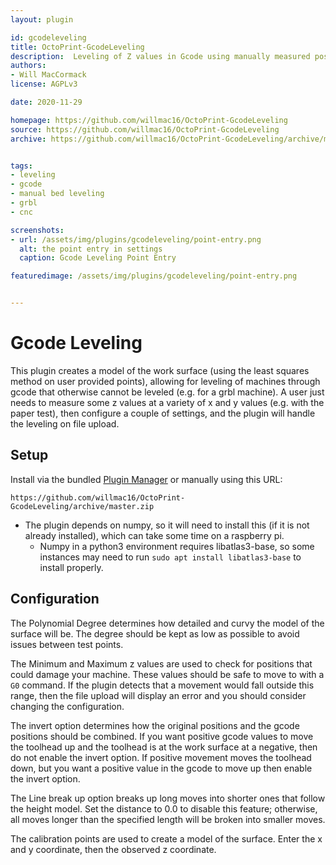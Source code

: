```yaml
---
layout: plugin

id: gcodeleveling
title: OctoPrint-GcodeLeveling
description:  Leveling of Z values in Gcode using manually measured positions
authors:
- Will MacCormack
license: AGPLv3

date: 2020-11-29

homepage: https://github.com/willmac16/OctoPrint-GcodeLeveling
source: https://github.com/willmac16/OctoPrint-GcodeLeveling
archive: https://github.com/willmac16/OctoPrint-GcodeLeveling/archive/master.zip


tags:
- leveling
- gcode
- manual bed leveling
- grbl
- cnc

screenshots:
- url: /assets/img/plugins/gcodeleveling/point-entry.png
  alt: the point entry in settings
  caption: Gcode Leveling Point Entry

featuredimage: /assets/img/plugins/gcodeleveling/point-entry.png


---
```


# Gcode Leveling

This plugin creates a model of the work surface (using the least squares method on user provided points), allowing for leveling of machines through gcode that otherwise cannot be leveled (e.g. for a grbl machine). A user just needs to measure some z values at a variety of x and y values (e.g. with the paper test), then configure a couple of settings, and the plugin will handle the leveling on file upload.

## Setup

Install via the bundled [Plugin Manager](https://docs.octoprint.org/en/master/bundledplugins/pluginmanager.html)
or manually using this URL:

    https://github.com/willmac16/OctoPrint-GcodeLeveling/archive/master.zip

+ The plugin depends on numpy, so it will need to install this (if it is not already installed), which can take some time on a raspberry pi.
    - Numpy in a python3 environment requires libatlas3-base, so some instances may need to run ```sudo apt install libatlas3-base``` to install properly.

## Configuration

The Polynomial Degree determines how detailed and curvy the model of the surface will be.
The degree should be kept as low as possible to avoid issues between test points.

The Minimum and Maximum z values are used to check for positions that could damage your machine.
These values should be safe to move to with a <code>G0</code> command.
If the plugin detects that a movement would fall outside this range, then the file upload will display an error and you should consider changing the configuration.

The invert option determines how the original positions and the gcode positions should be combined.
If you want positive gcode values to move the toolhead up and the toolhead is at the work surface at a negative, then do not enable the invert option.
If positive movement moves the toolhead down, but you want a positive value in the gcode to move up then enable the invert option.

The Line break up option breaks up long moves into shorter ones that follow the height model.
Set the distance to 0.0 to disable this feature; otherwise, all moves longer than the specified length will be broken into smaller moves.

The calibration points are used to create a model of the surface.
Enter the x and y coordinate, then the observed z coordinate.
